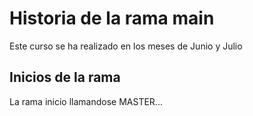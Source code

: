 # Historia de la rama main

 Este curso se ha realizado en los meses de Junio y Julio

## Inicios de la rama 

La rama inicio llamandose MASTER...
